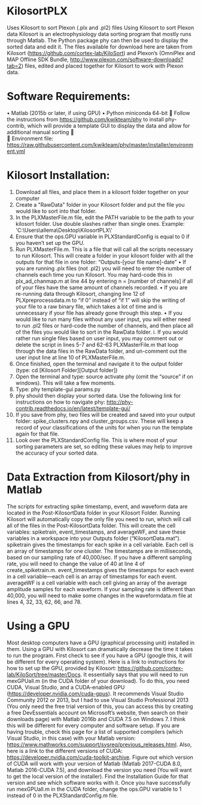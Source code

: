 # KilosortPLX
Uses Kilosort to sort Plexon (.plx and .pl2) files
Using Kilosort to sort Plexon data
Kilosort is an electrophysiology data sorting program that mostly runs through Matlab. The Python package phy can then be used to display the sorted data and edit it. The files available for download here are taken from Kilosort (https://github.com/cortex-lab/KiloSort) and Plexon’s (OmniPlex and MAP Offline SDK Bundle, http://www.plexon.com/software-downloads?tab=2) files, edited and placed together for Kilosort to work with Plexon data.

# Software Requirements:
•	Matlab (2015b or later, if using GPU)
•	Python miniconda 64-bit
	Follow the instructions from https://github.com/kwikteam/phy to install phy-contrib, which will provide a template GUI to display the data and allow for additional manual sorting
	 
	Environment file: https://raw.githubusercontent.com/kwikteam/phy/master/installer/environment.yml 

# Kilosort Installation:
1.	Download all files, and place them in a kilosort folder together on your computer
2.	Create a "RawData" folder in your Kilosort folder and put the file you would like to sort into that folder.
3.	In the PLXMasterFile.m file, edit the PATH variable to be the path to your kilosort folder. Use double slashes rather than single ones. Example: 'C:\\Users\\allema\\Desktop\\KilosortPLX\\'
4.	Ensure that the ops.GPU variable in PLXStandardConfig is equal to 0 if you haven’t set up the GPU.
5.	Run PLXMasterFile.m. This is a file that will call all the scripts necessary to run Kilosort. This will create a folder in your kilosort folder with all the outputs for that file in one folder: “Outputs-[your file name]-date”
•	If you are running .plx files (not .pl2) you will need to enter the number of channels each time you run Kilosort. You may hard-code this in plx_ad_chanmap.m at line 44 by entering n = [number of channels] if all of your files have the same amount of channels recorded.
•	If you are re-running data through Kilosort, changing line 12 of PLXpreprocessdata.m to “if 0” instead of “if 1” will skip the writing of your file to a raw binary file, which takes a lot of time and is unnecessary if your file has already gone through this step.
•	If you would like to run many files without any user input, you will either need to run .pl2 files or hard-code the number of channels, and then place all of the files you would like to sort in the RawData folder.
i.	If you would rather run single files based on user input, you may comment out or delete the script in lines 5-7 and 62-63 PLXMasterFile.m that loop through the data files in the RawData folder, and un-comment out the user input line at line 10 of PLXMasterFile.m.
6.	Once finished, open the terminal and navigate it to the output folder (type: cd [Kilosort Folder]\[Output folder])
7.	Open the terminal and type: source activate phy (omit the “source” if on windows). This will take a few moments.
8.	Type: phy template-gui params.py
9.	phy should then display your sorted data. Use the following link for instructions on how to navigate phy: http://phy-contrib.readthedocs.io/en/latest/template-gui/ 
10.	If you save from phy, two files will be created and saved into your output folder: spike_clusters.npy and cluster_groups.csv. These will keep a record of your classifications of the units for when you run the template again for that file.
11.	Look over the PLXStandardConfig file. This is where most of your sorting parameters are set, so editing these values may help to improve the accuracy of your sorted data.

# Data Extraction from Kilosort/phy in Matlab
The scripts for extracting spike timestamp, event, and waveform data are located in the Post-KilosortData folder in your Kilosort Folder. Running Kilosort will automatically copy the only file you need to run, which will call all of the files in the Post-KilosortData folder. This will create the cell variables: spiketrain, event_timestamps, and averageWF, and save these variables in a workspace into your Outputs folder (“KilosortData.mat”).
spiketrain gives the timestamps for each spike in a cell variable. Each cell is an array of timestamps for one cluster. The timestamps are in milliseconds, based on our sampling rate of 40,000/sec. If you have a different sampling rate, you will need to change the value of 40 at line 4 of create_spiketrain.m. 
event_timestamps gives the timestamps for each event in a cell variable—each cell is an array of timestamps for each event.
averageWF is a cell variable with each cell giving an array of the average amplitude samples for each waveform. If your sampling rate is different than 40,000, you will need to make some changes in the waveformdata.m file at lines 4, 32, 33, 62, 66, and 78.

# Using a GPU
Most desktop computers have a GPU (graphical processing unit) installed in them. Using a GPU with Kilosort can dramatically decrease the time it takes to run the program. First check to see if you have a GPU (google this, it will be different for every operating system). Here is a link to instructions for how to set up the GPU, provided by Kilosort: https://github.com/cortex-lab/KiloSort/tree/master/Docs. It essentially says that you will need to run mexGPUall.m (in the CUDA folder of your download). To do this, you need CUDA, Visual Studio, and a CUDA-enabled GPU (https://developer.nvidia.com/cuda-gpus). It recommends Visual Studio Community 2012 or 2013, but I had to use Visual Studio Professional 2013 (You only need the free trial version of this, you can access this by creating a free DevEssentials account on Microsoft’s website, then search on their downloads page) with Matlab 2016b and CUDA 7.5 on Windows 7. I think this will be different for every computer and software setup. If you are having trouble, check this page for a list of supported compilers (which Visual Studio, in this case) with your Matlab version: https://www.mathworks.com/support/sysreq/previous_releases.html. Also, here is a link to the different versions of CUDA: https://developer.nvidia.com/cuda-toolkit-archive. Figure out which version of CUDA will work with your version of Matlab (Matlab 2017-CUDA 8.0, Matlab 2016-CUDA 7.5), and download the version you need (You will want to get the local version of the installer). Find the Installation Guide for that version and see which software works with it.
Once you have successfully run mexGPUall.m in the CUDA folder, change the ops.GPU variable to 1 instead of 0 in the PLXStandardConfig.m file.
